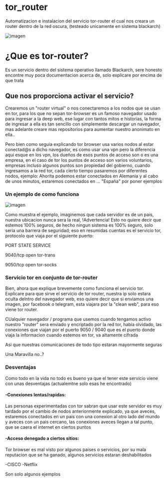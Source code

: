 # tor_router
Automatizacion e instalacion del servicio tor-router el cual nos creara un router dentro de la red oscura, (testeado unicamente en sistema blackarch)


![imagen](https://user-images.githubusercontent.com/99152614/193369366-fb116e5f-3aff-45d9-a6a0-d61f6f756182.png)


<h1>¿Que es tor-router?</h1>

<p> Es un servicio dentro del sistema operativo llamado Blackarch, sere honesto encontre muy poca documentacion acerca de, solo explicare por encima de que trata </p>






<h2>Que nos proporciona activar el servicio? </h2>
<section>
  <p> Crearemos un "router virtual" o nos conectaremos a los nodos que se usan en tor, para los que no sepan tor-browser es un famoso navegador usado para   ingresar a la deep web, ese lugar con tantos mitos e historias, la forma de ingresar a ella es tan sencillo con simplemente descargar un navegador, mas     adelante creare mas repositorios para aumentar nuestro anonimato en ella.. </p>
</section>

</section>
  <p> Pero bien como seguia explicando tor browser usa varios nodos al estar conectad@s a dicho navegador, es como usar una vpn pero la diferencia aqui esque en los vpn, los dueños de esos puntos de acceso son o es una empresa, en el caso de tor los puntos de acceso son varios voluntarios, empresas incluso algunos puntos son propiedad del gobierno, cuando ingresamos a la red tor, cada cierto tiempo pasaremos por diferentes nodos, ejemplo: Ahorita podemos estar conectados en Alemania y al cabo de unos minutos, estaremos conectados en ... "España" por poner ejemplos </p>

<h3>Un ejemplo de como funciona </h3>

![imagen](https://user-images.githubusercontent.com/99152614/193369967-4a1aad49-06c5-4951-a8b2-ce2a9418c90b.png)


<p> Como muestra el ejemplo, imaginemos que cada servidor es de un pais, nuestra ubicacion nunca sera la real, !Advertencia! Esto no quiere decir que estemos 100% seguros, de hecho ningun sistema es 100% seguro, solo seria una barrera de seguridad; eso en resumidas cuentas es el servicio tor, protocolo que viaja por el siguiente puerto: 

  PORT     STATE SERVICE
  
  9040/tcp open  tor-trans
  
  9050/tcp open  tor-socks

<h3> Servicio tor en conjunto de tor-router</h3>

<p> Bien, ahora que explique brevemente como funciona el servicio tor. Explicare para que sirve el servicio de tor router, nuestra ip solo estara oculta delntro del navegador web, eso quiere decir que si enviamos una imagen, por facebook o telegram, esta viajara por la "clean web", para eso viene tor router.

CUalquier navegador / programa que usemos cuando tengamos activo nuestro "router" sera enviado y encriptado por la red tor, habia olvidado, las conexiones que viajan por el puerto 9050 / 9040 que es el puerto donde viaja la informacion cuando estemos en tor, va altamente cifrada

Asi que nuestras comunicaciones de todo tipo estaran mayormente seguras

Una Maravilla no..?</p>


<h3> Desventajas </h3>

<p> Como todo en la vida no todo es bueno ya que el tener este servicio viene con unas desventajas (actualemtne solo esas he encontrado)</p>

<h4>  -Conexiones lentas/rapidas: </h4>
<p>   Las personas experimentadas con tor sabran que usar este servidor es muy tardado por el cambio de nodos anteriormente explicado, ya que aveces, estaremos conectados en un pais con una conexion al otro lado del mundo y aveces con un pais cercano, las conexiones aveces llegan a tal punto, que se caera el internet en ciertos puntos </p>



<h4>  -Acceso denegado a ciertos sitios: </h4>
<P>   Tor browser es mal visto por algunos paises o servicios, por su mala reputacion que se ha ganado, algunos servicios estaran deshabilitados
  
  -CISCO
  -Netflix
  
  Son solo algunos ejemplos <p>
  

